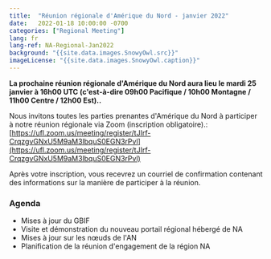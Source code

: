 ```yaml
---
title:  "Réunion régionale d'Amérique du Nord - janvier 2022"
date:   2022-01-18 10:00:00 -0700
categories: ["Regional Meeting"]
lang: fr
lang-ref: NA-Regional-Jan2022
background: "{{site.data.images.SnowyOwl.src}}"
imageLicense: "{{site.data.images.SnowyOwl.caption}}"
---
```


**La prochaine réunion régionale d'Amérique du Nord aura lieu le mardi 25 janvier à 16h00 UTC (c'est-à-dire 09h00 Pacifique / 10h00 Montagne / 11h00 Centre / 12h00 Est)..**

Nous invitons toutes les parties prenantes d'Amérique du Nord à participer à notre réunion régionale via Zoom (inscription obligatoire).: [https://ufl.zoom.us/meeting/register/tJIrf-CrqzgvGNxU5M9aM3lbquS0EGN3rPvl](https://ufl.zoom.us/meeting/register/tJIrf-CrqzgvGNxU5M9aM3lbquS0EGN3rPvl)

Après votre inscription, vous recevrez un courriel de confirmation contenant des informations sur la manière de participer à la réunion.

### Agenda
* Mises à jour du GBIF
* Visite et démonstration du nouveau portail régional hébergé de NA
* Mises à jour sur les nœuds de l'AN
* Planification de la réunion d'engagement de la région NA

<!--- ### Matériels et ressources de la réunion (visualisation uniquement): --->
